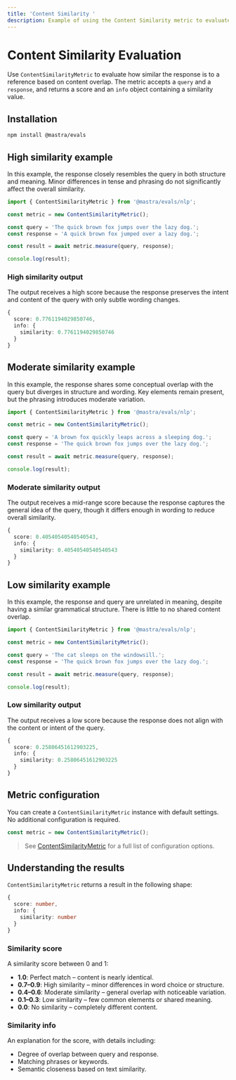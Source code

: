 ```yaml
---
title: 'Content Similarity '
description: Example of using the Content Similarity metric to evaluate text similarity between content.
---
```


# Content Similarity Evaluation

<ScorerCallout />

Use `ContentSimilarityMetric` to evaluate how similar the response is to a reference based on content overlap. The metric accepts a `query` and a `response`, and returns a score and an `info` object containing a similarity value.

## Installation

```bash copy
npm install @mastra/evals
```

## High similarity example

In this example, the response closely resembles the query in both structure and meaning. Minor differences in tense and phrasing do not significantly affect the overall similarity.

```typescript filename="src/example-high-similarity.ts" showLineNumbers copy
import { ContentSimilarityMetric } from '@mastra/evals/nlp';

const metric = new ContentSimilarityMetric();

const query = 'The quick brown fox jumps over the lazy dog.';
const response = 'A quick brown fox jumped over a lazy dog.';

const result = await metric.measure(query, response);

console.log(result);
```

### High similarity output

The output receives a high score because the response preserves the intent and content of the query with only subtle wording changes.

```typescript
{
  score: 0.7761194029850746,
  info: {
    similarity: 0.7761194029850746
  }
}
```

## Moderate similarity example

In this example, the response shares some conceptual overlap with the query but diverges in structure and wording. Key elements remain present, but the phrasing introduces moderate variation.

```typescript filename="src/example-moderate-similarity.ts" showLineNumbers copy
import { ContentSimilarityMetric } from '@mastra/evals/nlp';

const metric = new ContentSimilarityMetric();

const query = 'A brown fox quickly leaps across a sleeping dog.';
const response = 'The quick brown fox jumps over the lazy dog.';

const result = await metric.measure(query, response);

console.log(result);
```

### Moderate similarity output

The output receives a mid-range score because the response captures the general idea of the query, though it differs enough in wording to reduce overall similarity.

```typescript
{
  score: 0.40540540540540543,
  info: {
    similarity: 0.40540540540540543
  }
}
```

## Low similarity example

In this example, the response and query are unrelated in meaning, despite having a similar grammatical structure. There is little to no shared content overlap.

```typescript filename="src/example-low-similarity.ts" showLineNumbers copy
import { ContentSimilarityMetric } from '@mastra/evals/nlp';

const metric = new ContentSimilarityMetric();

const query = 'The cat sleeps on the windowsill.';
const response = 'The quick brown fox jumps over the lazy dog.';

const result = await metric.measure(query, response);

console.log(result);
```

### Low similarity output

The output receives a low score because the response does not align with the content or intent of the query.

```typescript
{
  score: 0.25806451612903225,
  info: {
    similarity: 0.25806451612903225
  }
}
```

## Metric configuration

You can create a `ContentSimilarityMetric` instance with default settings. No additional configuration is required.

```typescript showLineNumbers copy
const metric = new ContentSimilarityMetric();
```

> See [ContentSimilarityMetric](/reference/evals/content-similarity) for a full list of configuration options.

## Understanding the results

`ContentSimilarityMetric` returns a result in the following shape:

```typescript
{
  score: number,
  info: {
    similarity: number
  }
}
```

### Similarity score

A similarity score between 0 and 1:

- **1.0**: Perfect match – content is nearly identical.
- **0.7–0.9**: High similarity – minor differences in word choice or structure.
- **0.4–0.6**: Moderate similarity – general overlap with noticeable variation.
- **0.1–0.3**: Low similarity – few common elements or shared meaning.
- **0.0**: No similarity – completely different content.

### Similarity info

An explanation for the score, with details including:

- Degree of overlap between query and response.
- Matching phrases or keywords.
- Semantic closeness based on text similarity.

<GithubLink
  outdated={true}
  marginTop='mt-16'
  link="https://github.com/mastra-ai/mastra/blob/main/examples/basics/evals/content-similarity"
/>
